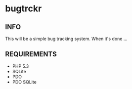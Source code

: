 bugtrckr
========

INFO
----
This will be a simple bug tracking system. When it's done ...


REQUIREMENTS
------------
* PHP 5.3
* SQLite
* PDO
* PDO SQLite

